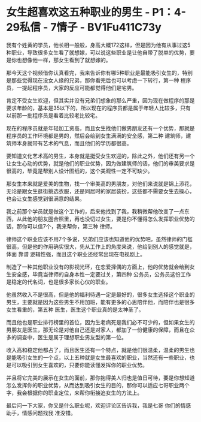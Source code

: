 # 女生超喜欢这五种职业的男生 - P1：4-29私信 - 7情子 - BV1Fu411C73y

我有个姓黄的学员，他长相一般般，身高大概172这样，但是因为他有从事过这5种职业，导致很多女生看了就想嫁，可以说这些职业是让他自带了脱单的优势，要是你也想像他一样，那女生看到了就想嫁的。

那今天这个视频借你认真看完，我来告诉你有哪5种职业是最能吸引女生的，特别是那些觉得现在没女人缘的兄弟，那你看完后也可以考虑一下转行，第一种 程序员，一提起程序员，大家的反应可能都觉得他们是宅男。

肯定不受女生欢迎，但其实并没有兄弟们想象的那么严重，因为现在做程序的那是要求年龄的，基本是35以下的，所以现在的程序员都是属于年轻人比较多，只有以前那一批程序员是看着比较老比较宅。

现在的程序员就是年轻加工资高，而且女生找他们做男朋友还有一个优势，那就是程序员的工作环境都是男的，然后会给到女生满满的安全感，第二种 建筑师，建筑师本身就带有艺术的气息，而且他们的学历都很高。

要知道文化艺术高的男生，本身就是挺受女生欢迎的，除此之外，他们还有另一个让女生心动的优势，就是他们的职业优势，因为做建筑师的话，他们的审美要求是很高的，毕竟是帮别人设计图纸的，这个美观性一定不可缺少。

那女生本来就是爱美的生物，找一个审美高的男朋友，对他们来说就是锦上添花，无论是跟女生逛街挑选衣服，还是同居时的家居装扮，这些都不需要女生去操心，也会让女生感觉到很满意的结果。

我之前那个学员就是做这个工作的，后来他找到了我，我稍微帮他改变了一点东西，从此他的朋友圈合照里，再也没切过女生，要是你不懂得怎么发挥职业优势的话，那你可以信7个，我来帮你，第三种 律师。

律师这个职业应该不用7个多说，兄弟们应该也知道他的优势吧，虽然律师的门槛很高，但是他的作用确实很大，先从工作上的角度来说，他给到别人的感觉就是，体面 靠谱 逻辑性强，而且这个职业还经常出现在电视剧上。

制造了一种其他职业没有的影视光环，在恋爱择偶的方面上，他的优势就会给到女生安全感，毕竟当律师的自身本性一定要过关，第四种 公务员，公务员这份工作是稳定的代名词，也是很多家长心仪的职业。

他虽然收入不是很高，但是他的福利待遇一定是最好的，很多女生选择这个职业的男生，主要就是因为这些男生不用加班，能有更多的心思陪伴他，而陪伴也是很多女生看重的，第五种 医生，医生这个职业真的是太神圣了。

而且他也是职业排行榜里的首位，因为生老病死是我们必不可少的，但如果女生的男朋友是医生，那无论是对他自己还是对家人，都加了一份健康的保障，而且在众多的调查中，医生是属于理想职业男友型的第一位。

收入高和稳定他都占了，而且医生还有一个特点，就是他们很温柔，温柔的男生也是能吸引女生的一个点，以上五种就是女生最喜欢的职业，当然还有一些职业，也是可以吸引到女生喜欢的，只要你能读懂发挥你的职业优势。

并且将它完美的展示在女生的面前，那你抱得美人归也是值日可待，要是你想知道怎么发挥你的职业优势，从而达到吸引女生的目的，那你可以适应七哥职业两个字，我会根据你的职业定位，来帮你衔接追女生的方法上。

最后问一下大家，你又是什么职业呢，欢迎评论区告诉我，我是七哥 你们的情感助手，情感问题找我 准没错。